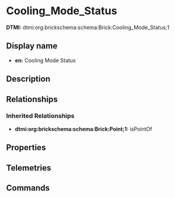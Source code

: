 # Cooling_Mode_Status
**DTMI:** dtmi:org:brickschema:schema:Brick:Cooling_Mode_Status;1
## Display name
- **en:** Cooling Mode Status
## Description
## Relationships
### Inherited Relationships
* **dtmi:org:brickschema:schema:Brick:Point;1:** isPointOf
## Properties
## Telemetries
## Commands
